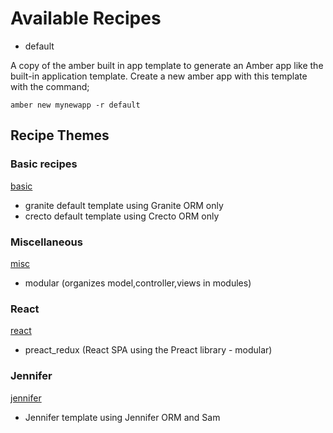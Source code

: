 
# Available Recipes

- default

A copy of the amber built in app template to generate an Amber app like the
built-in application template. Create a new amber app with this template with the command;

```
amber new mynewapp -r default
```

## Recipe Themes

### Basic recipes

[basic](https://github.com/amberframework/recipes/blob/master/basic)

- granite default template using Granite ORM only
- crecto default template using Crecto ORM only

### Miscellaneous

[misc](https://github.com/amberframework/recipes/blob/master/misc)

- modular (organizes model,controller,views in modules)

### React

[react](https://github.com/amberframework/recipes/blob/master/react)

- preact_redux (React SPA using the Preact library - modular)

### Jennifer

[jennifer](https://github.com/amberframework/recipes/blob/master/jennifer)

- Jennifer template using Jennifer ORM and Sam
